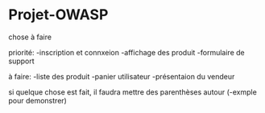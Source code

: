﻿# Projet-OWASP

chose à faire

priorité:
  -inscription et connxeion
  -affichage des produit
  -formulaire de support

à faire:
  -liste des produit
  -panier utilisateur
  -présentaion du vendeur

si quelque chose est fait, il faudra mettre des parenthèses autour
  (-exmple pour demonstrer)
